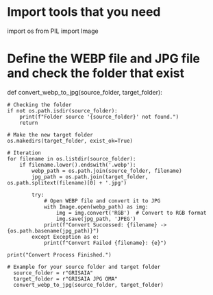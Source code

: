 # Import tools that you need
  import os
  from PIL import Image

# Define the WEBP file and JPG file and check the folder that exist
  def convert_webp_to_jpg(source_folder, target_folder):

    # Checking the folder
    if not os.path.isdir(source_folder):
        print(f"Folder source '{source_folder}' not found.")
        return

    # Make the new target folder
    os.makedirs(target_folder, exist_ok=True)

    # Iteration
    for filename in os.listdir(source_folder):
        if filename.lower().endswith('.webp'):
            webp_path = os.path.join(source_folder, filename)
            jpg_path = os.path.join(target_folder, os.path.splitext(filename)[0] + '.jpg')

            try:
                # Open WEBP file and convert it to JPG
                with Image.open(webp_path) as img:
                    img = img.convert('RGB')  # Convert to RGB format
                    img.save(jpg_path, 'JPEG')
                print(f"Convert Successed: {filename} -> {os.path.basename(jpg_path)}")
            except Exception as e:
                print(f"Convert Failed {filename}: {e}")

    print("Convert Process Finished.")

    # Example for your source folder and target folder
      source_folder = r"GRISAIA"
      target_folder = r"GRISAIA JPG OMA"
      convert_webp_to_jpg(source_folder, target_folder)
